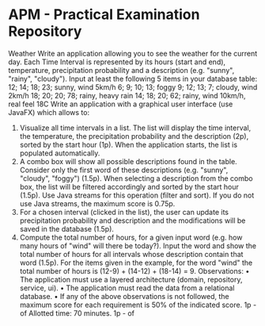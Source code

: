 # APM - Practical Examination Repository
Weather
Write an application allowing you to see the weather for the current day. Each Time Interval is represented by its hours (start and end), temperature, precipitation probability and a description (e.g. "sunny", "rainy", "cloudy"). Input at least the following 5 items in your database table:
12; 14; 18; 23; sunny, wind 5km/h
6; 9; 10; 13; foggy
9; 12; 13; 7; cloudy, wind 2km/h
18; 20; 20; 78; rainy, heavy rain
14; 18; 20; 62; rainy, wind 10km/h, real feel 18C
Write an application with a graphical user interface (use JavaFX) which allows to:
1. Visualize all time intervals in a list. The list will display the time interval, the temperature, the precipitation probability and the description (2p), sorted by the start hour (1p). When the application starts, the list is populated automatically.
2. A combo box will show all possible descriptions found in the table. Consider only the first word of these descriptions (e.g. "sunny", "cloudy", "foggy") (1.5p). When selecting a description from the combo box, the list will be filtered accordingly and sorted by the start hour (1.5p). Use Java streams for this operation (filter and sort). If you do not use Java streams, the maximum score is 0.75p.
3. For a chosen interval (clicked in the list), the user can update its precipitation probability and description and the modifications will be saved in the database (1.5p).
4. Compute the total number of hours, for a given input word (e.g. how many hours of
   "wind" will there be today?). Input the word and show the total number of hours for all intervals whose description contain that word (1.5p). For the items given in the example,
   for the word "wind" the total number of hours is (12-9) + (14-12) + (18-14) = 9.
   Observations:
   • The application must use a layered architecture (domain, repository, service, ui).
   • The application must read the data from a relational database.
   • If any of the above observations is not followed, the maximum score for each requirement is 50% of the indicated score.
   1p - of
   Allotted time: 70 minutes.
   1p - of